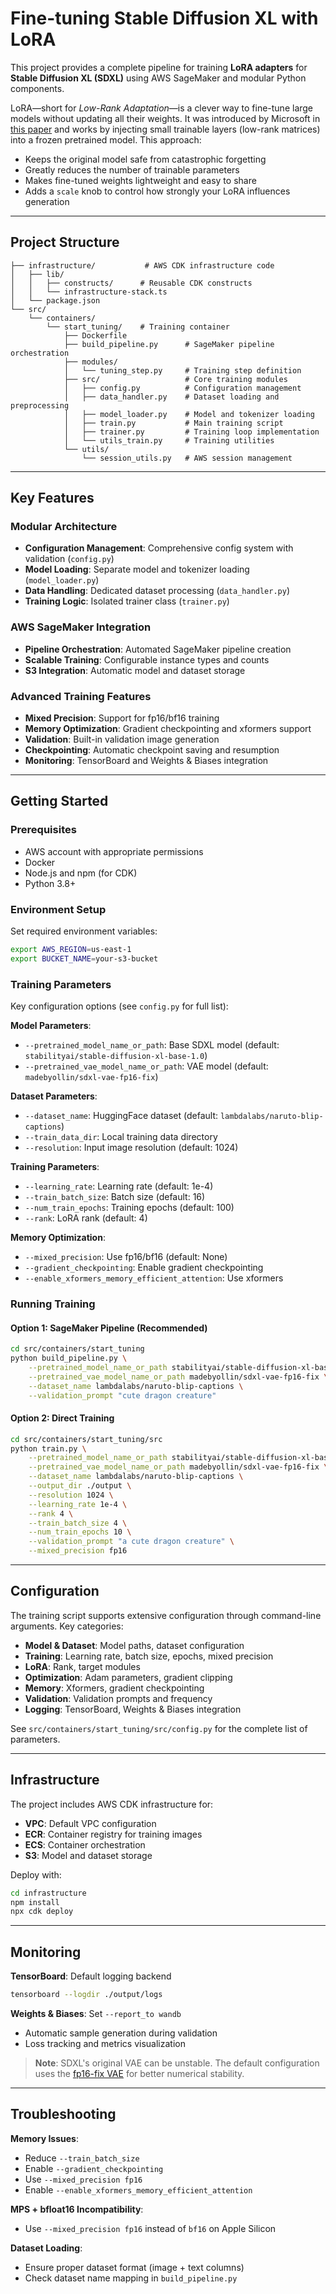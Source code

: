 # Fine-tuning Stable Diffusion XL with LoRA

This project provides a complete pipeline for training **LoRA adapters** for **Stable Diffusion XL (SDXL)** using AWS SageMaker and modular Python components.

LoRA—short for *Low-Rank Adaptation*—is a clever way to fine-tune large models without updating all their weights. It was introduced by Microsoft in [this paper](https://huggingface.co/papers/2106.09685) and works by injecting small trainable layers (low-rank matrices) into a frozen pretrained model. This approach:

- Keeps the original model safe from catastrophic forgetting  
- Greatly reduces the number of trainable parameters  
- Makes fine-tuned weights lightweight and easy to share  
- Adds a `scale` knob to control how strongly your LoRA influences generation

---

## Project Structure

```
├── infrastructure/           # AWS CDK infrastructure code
│   ├── lib/
│   │   ├── constructs/      # Reusable CDK constructs
│   │   └── infrastructure-stack.ts
│   └── package.json
└── src/
    └── containers/
        └── start_tuning/    # Training container
            ├── Dockerfile
            ├── build_pipeline.py      # SageMaker pipeline orchestration
            ├── modules/
            │   └── tuning_step.py     # Training step definition
            ├── src/                   # Core training modules
            │   ├── config.py          # Configuration management
            │   ├── data_handler.py    # Dataset loading and preprocessing
            │   ├── model_loader.py    # Model and tokenizer loading
            │   ├── train.py           # Main training script
            │   ├── trainer.py         # Training loop implementation
            │   └── utils_train.py     # Training utilities
            └── utils/
                └── session_utils.py   # AWS session management
```

---

## Key Features

### Modular Architecture
- **Configuration Management**: Comprehensive config system with validation (`config.py`)
- **Model Loading**: Separate model and tokenizer loading (`model_loader.py`)
- **Data Handling**: Dedicated dataset processing (`data_handler.py`)
- **Training Logic**: Isolated trainer class (`trainer.py`)

### AWS SageMaker Integration
- **Pipeline Orchestration**: Automated SageMaker pipeline creation
- **Scalable Training**: Configurable instance types and counts
- **S3 Integration**: Automatic model and dataset storage

### Advanced Training Features
- **Mixed Precision**: Support for fp16/bf16 training
- **Memory Optimization**: Gradient checkpointing and xformers support
- **Validation**: Built-in validation image generation
- **Checkpointing**: Automatic checkpoint saving and resumption
- **Monitoring**: TensorBoard and Weights & Biases integration

---

## Getting Started

### Prerequisites
- AWS account with appropriate permissions
- Docker
- Node.js and npm (for CDK)
- Python 3.8+

### Environment Setup
Set required environment variables:
```bash
export AWS_REGION=us-east-1
export BUCKET_NAME=your-s3-bucket
```

### Training Parameters

Key configuration options (see `config.py` for full list):

**Model Parameters**:
- `--pretrained_model_name_or_path`: Base SDXL model (default: `stabilityai/stable-diffusion-xl-base-1.0`)
- `--pretrained_vae_model_name_or_path`: VAE model (default: `madebyollin/sdxl-vae-fp16-fix`)

**Dataset Parameters**:
- `--dataset_name`: HuggingFace dataset (default: `lambdalabs/naruto-blip-captions`)
- `--train_data_dir`: Local training data directory
- `--resolution`: Input image resolution (default: 1024)

**Training Parameters**:
- `--learning_rate`: Learning rate (default: 1e-4)
- `--train_batch_size`: Batch size (default: 16)
- `--num_train_epochs`: Training epochs (default: 100)
- `--rank`: LoRA rank (default: 4)

**Memory Optimization**:
- `--mixed_precision`: Use fp16/bf16 (default: None)
- `--gradient_checkpointing`: Enable gradient checkpointing
- `--enable_xformers_memory_efficient_attention`: Use xformers

### Running Training

#### Option 1: SageMaker Pipeline (Recommended)
```bash
cd src/containers/start_tuning
python build_pipeline.py \
    --pretrained_model_name_or_path stabilityai/stable-diffusion-xl-base-1.0 \
    --pretrained_vae_model_name_or_path madebyollin/sdxl-vae-fp16-fix \
    --dataset_name lambdalabs/naruto-blip-captions \
    --validation_prompt "cute dragon creature"
```

#### Option 2: Direct Training
```bash
cd src/containers/start_tuning/src
python train.py \
    --pretrained_model_name_or_path stabilityai/stable-diffusion-xl-base-1.0 \
    --pretrained_vae_model_name_or_path madebyollin/sdxl-vae-fp16-fix \
    --dataset_name lambdalabs/naruto-blip-captions \
    --output_dir ./output \
    --resolution 1024 \
    --learning_rate 1e-4 \
    --rank 4 \
    --train_batch_size 4 \
    --num_train_epochs 10 \
    --validation_prompt "a cute dragon creature" \
    --mixed_precision fp16
```

---

## Configuration

The training script supports extensive configuration through command-line arguments. Key categories:

- **Model & Dataset**: Model paths, dataset configuration
- **Training**: Learning rate, batch size, epochs, mixed precision
- **LoRA**: Rank, target modules
- **Optimization**: Adam parameters, gradient clipping
- **Memory**: Xformers, gradient checkpointing
- **Validation**: Validation prompts and frequency
- **Logging**: TensorBoard, Weights & Biases integration

See `src/containers/start_tuning/src/config.py` for the complete list of parameters.

---

## Infrastructure

The project includes AWS CDK infrastructure for:
- **VPC**: Default VPC configuration
- **ECR**: Container registry for training images
- **ECS**: Container orchestration
- **S3**: Model and dataset storage

Deploy with:
```bash
cd infrastructure
npm install
npx cdk deploy
```

---

## Monitoring

**TensorBoard**: Default logging backend
```bash
tensorboard --logdir ./output/logs
```

**Weights & Biases**: Set `--report_to wandb`
- Automatic sample generation during validation
- Loss tracking and metrics visualization

> **Note**: SDXL's original VAE can be unstable. The default configuration uses the [fp16-fix VAE](https://huggingface.co/madebyollin/sdxl-vae-fp16-fix) for better numerical stability.

---

## Troubleshooting

**Memory Issues**:
- Reduce `--train_batch_size`
- Enable `--gradient_checkpointing`
- Use `--mixed_precision fp16`
- Enable `--enable_xformers_memory_efficient_attention`

**MPS + bfloat16 Incompatibility**:
- Use `--mixed_precision fp16` instead of `bf16` on Apple Silicon

**Dataset Loading**:
- Ensure proper dataset format (image + text columns)
- Check dataset name mapping in `build_pipeline.py`